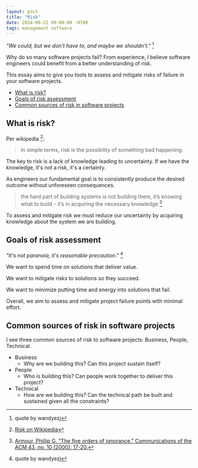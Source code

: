 ```yaml
---
layout: post
title: "Risk"
date: 2024-09-22 00:00:00 -0700
tags: management software
---
```


_"We could, but we don’t have to, and maybe we shouldn’t."_ [^wandyezj-assess]


Why do so many software projects fail? From experience, I believe software engineers could benefit from a better understanding of risk.

This essay aims to give you tools to assess and mitigate risks of failure in your software projects.

- [What is risk?](#what-is-risk)
- [Goals of risk assessment](#goals-of-risk-assessment)
- [Common sources of risk in software projects](#common-sources-of-risk-in-software-projects)

## What is risk?

Per wikipedia [^wikipedia-risk]:

> In simple terms, risk is the possibility of something bad happening.

The key to risk is a lack of knowledge leading to uncertainty. If we have the knowledge, it's not a risk, it's a certainty.

As engineers our fundamental goal is to consistently produce the desired outcome without unforeseen consequences.

> the hard part of building systems is not building them, it’s knowing what to build - it’s in acquiring the necessary knowledge [^five-orders-of-ignorance]

To assess and mitigate risk we must reduce our uncertainty by acquiring knowledge about the system we are building.

## Goals of risk assessment

_"It's not paranoia, it's reasonable precaution."_ [^wandyezj-caution]

We want to spend time on solutions that deliver value.

We want to mitigate risks to solutions so they succeed.

We want to minimize putting time and energy into solutions that fail.

Overall, we aim to assess and mitigate project failure points with minimal effort.

## Common sources of risk in software projects

I see three common sources of risk to software projects: Business, People, Technical.

- Business
    - Why are we building this? Can this project sustain itself?
- People
    - Who is building this? Can people work together to deliver this project?
- Technical
    - How are we building this? Can the technical path be built and sustained given all the constraints?


[^wandyezj-assess]: quote by wandyezj

[^wandyezj-caution]: quote by wandyezj

[^wikipedia-risk]: [Risk on Wikipedia](https://en.wikipedia.org/wiki/Risk)

[^five-orders-of-ignorance]: [Armour, Phillip G. "The five orders of ignorance." Communications of the ACM 43, no. 10 (2000): 17-20.](https://raw.github.com/wandyezj/reference/master/five-orders-of-ignorance.pdf)

